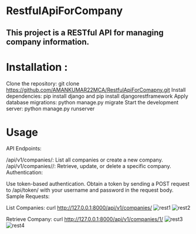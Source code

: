 

# RestfulApiForCompany
## This project is a RESTful API for managing company information.

# Installation :
Clone the repository:
git clone https://github.com/AMANKUMAR22MCA/RestfulApiForComapny.git
Install dependencies:
pip install django and pip install djangorestframework
Apply database migrations:
python manage.py migrate
Start the development server:
python manage.py runserver

# Usage
API Endpoints:

/api/v1/companies/: List all companies or create a new company.
/api/v1/companies/<id>/: Retrieve, update, or delete a specific company.
Authentication:

Use token-based authentication. Obtain a token by sending a POST request to /api/token/ with your username and password in the request body.
Sample Requests:

List Companies:
curl http://127.0.0.1:8000/api/v1/companies/
![rest1](https://github.com/AMANKUMAR22MCA/RestfulApiForComapny/assets/126316303/0ab6942e-fad0-4e11-99ba-f8443a22a28b)
![rest2](https://github.com/AMANKUMAR22MCA/RestfulApiForComapny/assets/126316303/5004a3f0-c35f-40c5-a892-c8307cc81f19)

Retrieve Company:
curl http://127.0.0.1:8000/api/v1/companies/1/
![rest3](https://github.com/AMANKUMAR22MCA/RestfulApiForComapny/assets/126316303/f767f877-e98f-4326-81f0-d5788f98b1c6)
![rest4](https://github.com/AMANKUMAR22MCA/RestfulApiForComapny/assets/126316303/e6199b31-8eb0-4981-9e06-9f074b043b2b)



